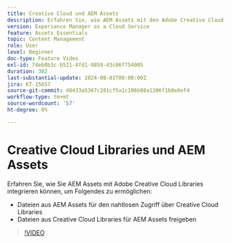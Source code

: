 ```yaml
---
title: Creative Cloud und AEM Assets
description: Erfahren Sie, wie AEM Assets mit den Adobe Creative Cloud-Bibliotheken integriert wird.
version: Experience Manager as a Cloud Service
feature: Assets Essentials
topic: Content Management
role: User
level: Beginner
doc-type: Feature Video
exl-id: 74eb8b3c-b521-4fd1-9859-43c06f754005
duration: 302
last-substantial-update: 2024-08-01T00:00:00Z
jira: KT-15657
source-git-commit: 48433a5367c281cf5a1c106b08a1306f1b0e8ef4
workflow-type: tm+mt
source-wordcount: '57'
ht-degree: 0%

---
```



# Creative Cloud Libraries und AEM Assets

Erfahren Sie, wie Sie AEM Assets mit Adobe Creative Cloud Libraries integrieren können, um Folgendes zu ermöglichen:

+ Dateien aus AEM Assets für den nahtlosen Zugriff über Creative Cloud Libraries
+ Dateien aus Creative Cloud Libraries für AEM Assets freigeben

>[!VIDEO](https://video.tv.adobe.com/v/3432401?quality=12&learn=on)
